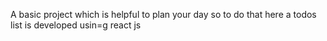 A basic project which is helpful to plan your day so to do that here a todos list is  developed usin=g react js 
